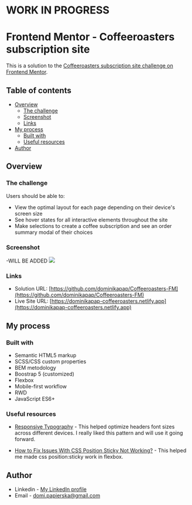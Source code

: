 # WORK IN PROGRESS


# Frontend Mentor - Coffeeroasters subscription site 

This is a solution to the [Coffeeroasters subscription site challenge on Frontend Mentor](https://www.frontendmentor.io/challenges/coffeeroasters-subscription-site-5Fc26HVY6).

## Table of contents

- [Overview](#overview)
  - [The challenge](#the-challenge)
  - [Screenshot](#screenshot)
  - [Links](#links)
- [My process](#my-process)
  - [Built with](#built-with)
  - [Useful resources](#useful-resources)
- [Author](#author)


## Overview

### The challenge

Users should be able to:

- View the optimal layout for each page depending on their device's screen size
- See hover states for all interactive elements throughout the site
- Make selections to create a coffee subscription and see an order summary modal of their choices

### Screenshot
 -WILL BE ADDED
![](./screenshot.jpg)



### Links

- Solution URL: [https://github.com/dominikapap/Coffeeroasters-FM](https://github.com/dominikapap/Coffeeroasters-FM)
- Live Site URL: [https://dominikapap-coffeeroasters.netlify.app](https://dominikapap-coffeeroasters.netlify.app)

## My process

### Built with

- Semantic HTML5 markup
- SCSS/CSS custom properties
- BEM metodology
- Boostrap 5 (customized)
- Flexbox
- Mobile-first workflow
- RWD
- JavaScript ES6+


### Useful resources

- [Responsive Typography](https://www.youtube.com/watch?v=VQraviuwbzU) - This helped optimize headers font sizes across different devices. I really liked this pattern and will use it going forward.

- [How to Fix Issues With CSS Position Sticky Not Working?](https://www.designcise.com/web/tutorial/how-to-fix-issues-with-css-position-sticky-not-working) - This helped me made css position:sticky work in flexbox.



## Author
- Linkedin - [My LinkedIn profile](https://www.linkedin.com/in/dominika-papierska-1ba09311a/)
- Email - domi.papierska@gmail.com


